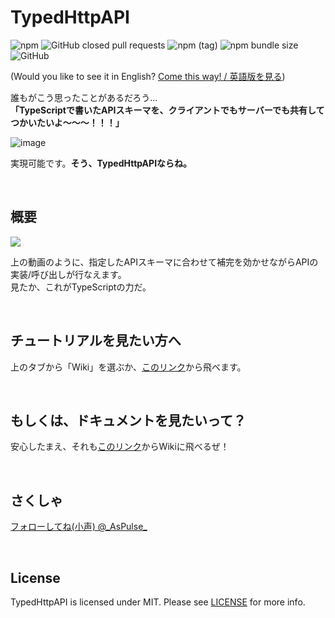 # TypedHttpAPI
![npm](https://img.shields.io/npm/dw/typed-http-api?color=%23c9003d&style=flat-square&label=Downloads)
![GitHub closed pull requests](https://img.shields.io/github/issues-pr-closed/aspulse/TypedHTTPAPI?color=%23c9003d&label=Pull%20Requests&style=flat-square)
![npm (tag)](https://img.shields.io/npm/v/typed-http-api/nightly?style=flat-square)
![npm bundle size](https://img.shields.io/bundlephobia/min/typed-http-api?style=flat-square)
![GitHub](https://img.shields.io/github/license/aspulse/TypedHTTPAPI?style=flat-square)  

(Would you like to see it in English? [Come this way! / 英語版を見る](./README.md))

誰もがこう思ったことがあるだろう...  
**「TypeScriptで書いたAPIスキーマを、クライアントでもサーバーでも共有してつかいたいよ～～～！！！」**

![image](https://user-images.githubusercontent.com/84216737/175771495-c619aa20-067c-4f34-ba5e-2bcd21547f9f.png)


実現可能です。**そう、TypedHttpAPIならね。**

<br>

## 概要
![](https://user-images.githubusercontent.com/84216737/175768210-e444a823-ec20-4984-8a8b-23855d42fdef.gif)  

上の動画のように、指定したAPIスキーマに合わせて補完を効かせながらAPIの実装/呼び出しが行なえます。  
見たか、これがTypeScriptの力だ。

<br>

## チュートリアルを見たい方へ

上のタブから「Wiki」を選ぶか、[このリンク](https://github.com/AsPulse/TypedHttpAPI/wiki/Tutorial)から飛べます。

<br>

## もしくは、ドキュメントを見たいって？
安心したまえ、それも[このリンク](https://github.com/AsPulse/TypedHttpAPI/wiki/Documentation)からWikiに飛べるぜ！

<br>

## さくしゃ
[フォローしてね(小声) @\_AsPulse\_](https://twitter.com/_AsPulse_?ref_src=twsrc%5Etfw)

<br>

## License
TypedHttpAPI is licensed under MIT. Please see [LICENSE](./LICENSE) for more info.
